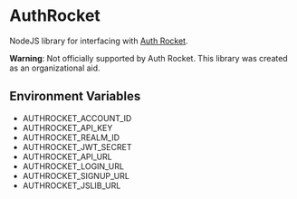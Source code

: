 # AuthRocket
NodeJS library for interfacing with [Auth Rocket](https://authrocket.com/).

**Warning**: Not officially supported by Auth Rocket. This library was created as an organizational aid.

## Environment Variables
* AUTHROCKET_ACCOUNT_ID
* AUTHROCKET_API_KEY
* AUTHROCKET_REALM_ID
* AUTHROCKET_JWT_SECRET
* AUTHROCKET_API_URL
* AUTHROCKET_LOGIN_URL
* AUTHROCKET_SIGNUP_URL
* AUTHROCKET_JSLIB_URL 
